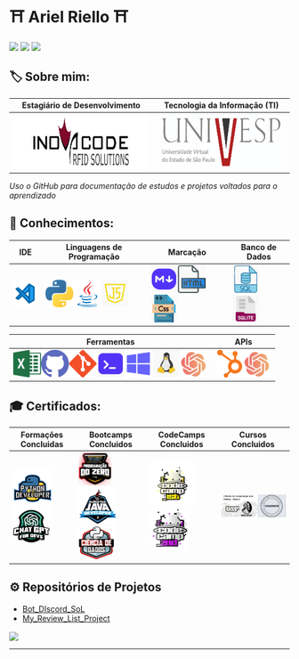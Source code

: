
# ⛩️ Ariel Riello ⛩️ 

[<img src="https://img.shields.io/badge/LinkedIn-0077B5?style=for-the-badge&logo=linkedin&logoColor=white">](https://www.linkedin.com/in/ariel-gustavo-frutuoso-riello-962217266/)
[<img src="https://hermes.digitalinnovation.one/assets/diome/logo-full.svg" width="70">](https://web.dio.me/users/riello_programmer?tab=skills)
<a href="mailto:riello.programmer@gmail.com">
  <img src="https://img.shields.io/badge/Gmail-D14836?style=for-the-badge&logo=gmail&logoColor=white"/>
</a>

## 🏷️ Sobre mim:

|Estagiário de Desenvolvimento|Tecnologia da Informação (TI)|
|--|--|
|[<img src="img\inova_logo.jpeg" width="300" height="100">](https://www.inovacoderfid.com)|[<img src="img\univesp.png" width="300" height="100">](https://univesp.br/cursos/bacharel-em-tecnologia-da-informacao)|

*Uso o GitHub para documentação de estudos e projetos voltados para o aprendizado*

## 🧠 Conhecimentos:

|IDE|Linguagens de Programação|Marcação|Banco de Dados|
|--|--|--|--|
|[<img src="img\vsc.png" width="50" title="VS Code">](https://code.visualstudio.com)|[<img src="img\py.png" width="50" title="Python">](https://www.python.org)[<img src="img\java.png" width="50" title="Java">](https://www.java.com/pt-BR/)[<img src="img\js.png" width="50" title="Java Script">](https://www.javascript.com)|[<img src="img\md.png" width="50" title="Markdown">](https://www.markdownguide.org)[<img src="img\html.png" width="50" title="HTML">](https://html.com)[<img src="img\css.png" width="50" title="CSS">](https://www.css3.com)|[<img src="img\sql.png" width="50" title="SQL">](https://www.oracle.com/br/database/technologies/appdev/sql.html)[<img src="img\sqlite.png" width="50" title="SQLite">](https://www.sqlite.org/index.html)|

|Ferramentas|APIs|
|--|--|
|[<img src="img/excel.png" width="50" title="Excel">](https://www.microsoft.com/pt-br/microsoft-365/p/excel/CFQ7TTC0HR4R)[<img src="img/github.png" width="50" title="GitHub">]()[<img src="img/git.png" width="50" title="Git">](https://git-scm.com)[<img src="img/cmd.png" width="50" title="CMD">](https://learn.microsoft.com/pt-br/windows-server/administration/windows-commands/cmd)[<img src="img/win.png" width="50" title="Windows">](https://learn.microsoft.com/pt-br/)[<img src="img/linux.png" width="50" title="Linux">](https://www.linux.org)[<img src="img\chatgpt.png" width="50" title="ChatGPT">](https://openai.com/chatgpt)|[<img src="img/hubspot.png" width="50" title="HubSpot">](https://www.hubspot.com)[<img src="img\chatgpt.png" width="50" title="ChatGPT">](https://openai.com/chatgpt)|

## 🎓 Certificados:

|Formações Concluidas|Bootcamps Concluidos|CodeCamps Concluidos|Cursos Concluidos|
|--|--|--|--|
|[<img src="img/fpydev.png" width="70">](https://www.dio.me/certificate/BACD5E5F/share)[<img src="img/fgpt.png" width="65">](https://www.dio.me/certificate/DC23F65D/share)|[<img src="img\bifpdz.png" width="60">](https://www.dio.me/certificate/A68A2AAE/share)[<img src="img\bcjavabp.png" width="70">](https://www.dio.me/certificate/4233EB4D/share)[<img src="img\cddpybs.png" width="65">](https://www.dio.me/certificate/92565078/share)|[<img src="img/codecamp1.png" width="80">](https://www.dio.me/certificate/D7B1982C/share)[<img src="img/codecamp2.png" width="70">](https://www.dio.me/certificate/AC2DBFF4/share)|[<img src="img\python_pt1.png" width="200">](https://coursera.org/share/9fee9c3633a1b0899e7343501e989d8c)|

## ⚙️ Repositórios de Projetos

* [Bot_DIscord_SoL](https://github.com/ArielRiello/Discord_Bot_SoL)
* [My_Review_List_Project](https://github.com/ArielRiello/My_Review_List_Project)

<a href=""> <img align="center" src="https://github-readme-stats-sigma-five.vercel.app/api/top-langs/?username=ArielRiello&theme=dark&line_height=40&hide=css&layout=compact"/> </a>

---